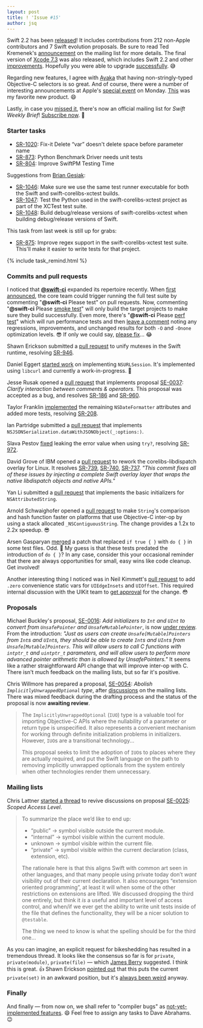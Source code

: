 ```yaml
---
layout: post
title: ! 'Issue #15'
author: jsq
---
```


Swift 2.2 has been [released](https://swift.org/blog/swift-2-2-released/)! It includes contributions from 212 non-Apple contributors and 7 Swift evolution proposals. Be sure to read Ted Kremenek's [announcement](https://lists.swift.org/pipermail/swift-evolution-announce/2016-March/000071.html) on the mailing list for more details. The final version of [Xcode 7.3](https://developer.apple.com/library/mac/releasenotes/DeveloperTools/RN-Xcode/Chapters/xc7_release_notes.html#//apple_ref/doc/uid/TP40001051-CH5-DontLinkElementID_29) was also released, which includes Swift 2.2 and other [improvements](https://twitter.com/Catfish_Man/status/711972673367052288). Hopefully you were able to upgrade [successfully](https://twitter.com/ericasadun/status/712036220818350081). 😅

Regarding new features, I agree with [Ayaka](https://twitter.com/ayanonagon/status/712076521368739840) that having non-stringly-typed Objective-C selectors is so great. And of course, there were a number of interesting announcements at Apple's [special event](http://www.apple.com/apple-events/march-2016/) on Monday. [This](https://twitter.com/stringcode/status/711963672243994625) was my favorite new product. 😄

Lastly, in case you [missed it](https://twitter.com/swiftlybrief/status/711297027276038144), there's now an official mailing list for *Swift Weekly Brief*! [Subscribe now](/subscribe/). 💌

<!--excerpt-->

### Starter tasks

- [SR-1020](https://bugs.swift.org/browse/SR-1020): Fix-it Delete “var” doesn't delete space before parameter name
- [SR-873](https://bugs.swift.org/browse/SR-873): Python Benchmark Driver needs unit tests
- [SR-804](https://bugs.swift.org/browse/SR-804): Improve SwiftPM Testing Time

Suggestions from [Brian Gesiak](https://github.com/SwiftWeekly/swiftweekly.github.io/issues/28):

- [SR-1046](https://bugs.swift.org/browse/SR-1046): Make sure we use the same test runner executable for both the Swift and swift-corelibs-xctest builds.
- [SR-1047](https://bugs.swift.org/browse/SR-1047): Test the Python used in the swift-corelibs-xctest project as part of the XCTest test suite.
- [SR-1048](https://bugs.swift.org/browse/SR-1048): Build debug/release versions of swift-corelibs-xctest when building debug/release versions of Swift.

This task from last week is still up for grabs:

- [SR-875](https://bugs.swift.org/browse/SR-875): Improve regex support in the swift-corelibs-xctest test suite. This'll make it easier to write tests for that project.

{% include task_remind.html %}

### Commits and pull requests

I noticed that [**@swift-ci**](https://github.com/swift-ci) expanded its repertoire recently. When [first announced](https://swift.org/blog/swift-ci/), the core team could trigger running the full test suite by commenting "__@swift-ci__ Please test" on pull requests. Now, commenting "__@swift-ci__ Please [smoke test](https://github.com/apple/swift/pull/1750#issuecomment-199074599)" will only build the target projects to make sure they build successfully. Even more, there's "__@swift-ci__ Please [perf test](https://github.com/apple/swift/pull/1682#issuecomment-199569395)" which will run performance tests and then [leave a comment](https://github.com/apple/swift/pull/1682#issuecomment-199628576) noting any regressions, improvements, and unchanged results for both `-O` and `-Onone` optimization levels. 😎 If only we could say, [please fix](https://github.com/apple/swift/pull/1740#issuecomment-198777108)... 😂

Shawn Erickson submitted a [pull request](https://github.com/apple/swift/pull/1731) to unify mutexes in the Swift runtime, resolving [SR-946](https://bugs.swift.org/browse/SR-946).

Daniel Eggert [started work](https://github.com/apple/swift-corelibs-foundation/pull/299) on implementing `NSURLSession`. It's implemented using `libcurl` and currently a work-in-progress. 👏

Jesse Rusak opened a [pull request](https://github.com/apple/swift/pull/1732) that implements proposal [SE-0037](https://github.com/apple/swift-evolution/blob/master/proposals/0037-clarify-comments-and-operators.md): *Clarify interaction between comments & operators*. This proposal was accepted as a bug, and resolves [SR-186](https://bugs.swift.org/browse/SR-186) and [SR-960](https://bugs.swift.org/browse/SR-960).

Taylor Franklin [implemented](https://github.com/apple/swift-corelibs-foundation/pull/288) the remaining `NSDateFormatter` attributes and added more tests, resolving [SR-208](https://bugs.swift.org/browse/SR-208).

Ian Partridge submitted a [pull request](https://github.com/apple/swift-corelibs-foundation/pull/291) that implements `NSJSONSerialization.dataWithJSONObject(_:options:)`.

Slava Pestov [fixed](https://github.com/apple/swift/commit/ebb8d7392c8f3da07bb299ed0d6a240c0eb07a49) leaking the error value when using `try?`, resolving [SR-972](https://bugs.swift.org/browse/SR-972).

David Grove of IBM opened a [pull request](https://github.com/apple/swift-corelibs-libdispatch/pull/61) to rework the corelibs-libdispatch overlay for Linux. It resolves [SR-739](https://bugs.swift.org/browse/SR-739), [SR-740](https://bugs.swift.org/browse/SR-740), [SR-737](https://bugs.swift.org/browse/SR-737). *"This commit fixes all of these issues by injecting a complete Swift overlay layer that wraps the native libdispatch objects and native APIs."*

Yan Li submitted a [pull request](https://github.com/apple/swift-corelibs-foundation/pull/297) that implements the basic initializers for `NSAttributedString`.

Arnold Schwaighofer opened a [pull request](https://github.com/apple/swift/pull/1797) to make `String`'s comparison and hash function faster on platforms that use Objective-C inter-op by using a stack allocated `_NSContiguousString`. The change provides a 1.2x to 2.2x speedup. 😎

Arsen Gasparyan [merged](https://github.com/apple/swift/pull/1761) a patch that replaced `if true { }` with `do { }` in some test files. Odd. 🤔 My guess is that these tests predated the introduction of `do { }`? In any case, consider this your occasional reminder that there are always opportunities for small, easy wins like code cleanup. Get involved!

Another interesting thing I noticed was in Neil Kimmett's [pull request](https://github.com/apple/swift/pull/1323) to add `.zero` convenience static vars for `UIEdgeInsets` and `UIOffset`. This required internal discussion with the UIKit team to [get approval](https://github.com/apple/swift/pull/1323#issuecomment-199417826) for the change. 😳

### Proposals

Michael Buckley's proposal, [SE-0016](https://github.com/apple/swift-evolution/blob/master/proposals/0016-initializers-for-converting-unsafe-pointers-to-ints.md): *Add initializers to `Int` and `UInt` to convert from `UnsafePointer` and `UnsafeMutablePointer`*, is now [under review](https://lists.swift.org/pipermail/swift-evolution-announce/2016-March/000072.html). From the introduction: *"Just as users can create `Unsafe[Mutable]Pointers` from `Int`s and `UInt`s, they should be able to create `Int`s and `UInt`s from `Unsafe[Mutable]Pointers`. This will allow users to call C functions with `intptr_t` and `uintptr_t` parameters, and will allow users to perform more advanced pointer arithmetic than is allowed by UnsafePointers."* It seems like a rather straightforward API change that will improve inter-op with C. There isn't much feedback on the mailing lists, but so far it's positive.

Chris Willmore has prepared a proposal, [SE-0054](https://github.com/apple/swift-evolution/blob/master/proposals/0054-abolish-iuo.md): *Abolish `ImplicitlyUnwrappedOptional` type*, after [discussions](https://lists.swift.org/pipermail/swift-evolution/Week-of-Mon-20160314/012752.html) on the mailing lists. There was mixed feedback during the drafting process and the status of the proposal is now **awaiting review**.

>The `ImplicitlyUnwrappedOptional` (`IUO`) type is a valuable tool for importing Objective-C APIs where the nullability of a parameter or return type is unspecified. It also represents a convenient mechanism for working through definite initialization problems in initializers. However, `IUO`s are a transitional technology...
>
>This proposal seeks to limit the adoption of `IUO`s to places where they are actually required, and put the Swift language on the path to removing implicitly unwrapped optionals from the system entirely when other technologies render them unnecessary.

### Mailing lists

Chris Lattner [started a thread](https://lists.swift.org/pipermail/swift-evolution/Week-of-Mon-20160314/012604.html) to revive discussions on proposal [SE-0025](https://github.com/apple/swift-evolution/blob/master/proposals/0025-scoped-access-level.md): *Scoped Access Level*.

>To summarize the place we’d like to end up:
>
>- “public” -> symbol visible outside the current module.
>- “internal” -> symbol visible within the current module.
>- unknown -> symbol visible within the current file.
>- “private” -> symbol visible within the current declaration (class, extension, etc).
>
>The rationale here is that this aligns Swift with common art seen in other languages, and that many people using private today don’t *want* visibility out of their current declaration.  It also encourages “extension oriented programming”, at least it will when some of the other restrictions on extensions are lifted.  We discussed dropping the third one entirely, but think it *is* a useful and important level of access control, and when/if we ever get the ability to write unit tests inside of the file that defines the functionality, they will be a nicer solution to `@testable`.
>
> The thing we need to know is what the spelling should be for the third one...

As you can imagine, an explicit request for bikeshedding has resulted in a tremendous thread. It looks like the consensus so far is for `private`, `private(module)`, `private(file)` &mdash; which [James Berry](https://lists.swift.org/pipermail/swift-evolution/Week-of-Mon-20160314/012609.html) suggested. I think this is great. 👍 Shawn Erickson [pointed out](https://lists.swift.org/pipermail/swift-evolution/Week-of-Mon-20160314/012635.html) that this puts the current `private(set)` in an awkward position, but it's [always been weird](https://lists.swift.org/pipermail/swift-evolution/Week-of-Mon-20160314/012639.html) anyway.

### Finally

And finally &mdash; from now on, we shall refer to "compiler bugs" as [not-yet-implemented features](https://lists.swift.org/pipermail/swift-evolution/Week-of-Mon-20160321/013095.html). 😄 Feel free to assign any tasks to Dave Abrahams. 😉
